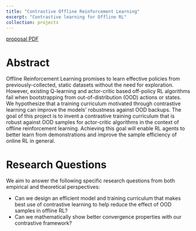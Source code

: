 ```yaml
---
title: "Contrastive Offline Reinforcement Learning"
excerpt: "Contrastive learning for Offline RL"
collection: projects
---
```

[proposal PDF](https://www.yuewu.ml/files/other/proposal.pdf)
# Abstract
Offline Reinforcement Learning promises to learn effective policies from previously-collected, static datasets without the need for exploration. However, existing Q-learning and actor-critic based off-policy RL algorithms fail when bootstrapping from out-of-distribution (OOD) actions or states. We hypothesize that a training curriculum motivated through contrastive learning can improve the models' robustness against OOD backups. 
The goal of this project is to invent a contrastive training curriculum that is robust against OOD samples for actor-critic algorithms in the context of offline reinforcement learning. Achieving this goal will enable RL agents to better learn from demonstrations and improve the sample efficiency of online RL in general.

# Research Questions
We aim to answer the following specific research questions from both empirical and theoretical perspectives:
- Can we design an efficient model and training curriculum that makes best use of contrastive learning to help reduce the effect of OOD samples in offline RL?
- Can we mathematically show better convergence properties with our contrastive framework?